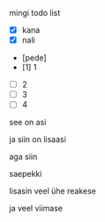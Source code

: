 mingi todo list

- [x] kana
- [x] nali
- [pede]
- [1] 1
- [ ] 2
- [ ] 3
- [ ] 4

see on asi

ja siin on lisaasi

aga
siin

saepekki

lisasin veel ühe reakese

ja veel viimase
